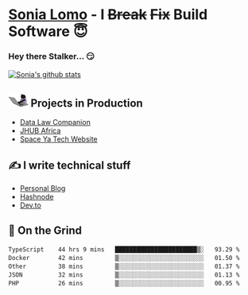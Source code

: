 # [Sonia Lomo](https://sonylomo.github.io/) - I ~~Break~~ ~~Fix~~ Build Software 😇
### Hey there Stalker... 😏 

<a href="https://github.com/sonylomo/github-readme-stats">
  <img align="center" src="https://media.giphy.com/media/lU05nFSW6Y2A/giphy.gif" alt="Sonia's github stats" />
</a>

## <img src="assets/devcat.gif" width="40"> Projects in Production
- [Data Law Companion](https://datalawcompanion.org/)
- [JHUB Africa](https://jhubafrica.com/)
- [Space Ya Tech Website](https://www.spaceyatech.com/)

## ✍️ I write technical stuff
- [Personal Blog](https://sonylomo-github-io.vercel.app/blog)
- [Hashnode](https://sonylomo.hashnode.dev/)
- [Dev.to](https://dev.to/sonylomo)

## 🤡 On the Grind
<!--START_SECTION:waka-->

```txt
TypeScript    44 hrs 9 mins   ███████████████████████▒░   93.29 %
Docker        42 mins         ▒░░░░░░░░░░░░░░░░░░░░░░░░   01.50 %
Other         38 mins         ▒░░░░░░░░░░░░░░░░░░░░░░░░   01.37 %
JSON          32 mins         ▒░░░░░░░░░░░░░░░░░░░░░░░░   01.13 %
PHP           26 mins         ▒░░░░░░░░░░░░░░░░░░░░░░░░   00.95 %
```

<!--END_SECTION:waka-->
